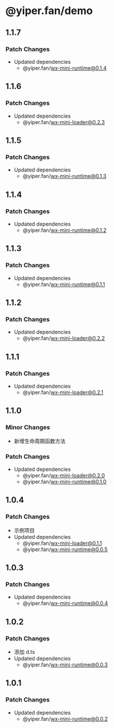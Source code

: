 # @yiper.fan/demo

## 1.1.7

### Patch Changes

- Updated dependencies
  - @yiper.fan/wx-mini-runtime@0.1.4

## 1.1.6

### Patch Changes

- Updated dependencies
  - @yiper.fan/wx-mini-loader@0.2.3

## 1.1.5

### Patch Changes

- Updated dependencies
  - @yiper.fan/wx-mini-runtime@0.1.3

## 1.1.4

### Patch Changes

- Updated dependencies
  - @yiper.fan/wx-mini-runtime@0.1.2

## 1.1.3

### Patch Changes

- Updated dependencies
  - @yiper.fan/wx-mini-runtime@0.1.1

## 1.1.2

### Patch Changes

- Updated dependencies
  - @yiper.fan/wx-mini-loader@0.2.2

## 1.1.1

### Patch Changes

- Updated dependencies
  - @yiper.fan/wx-mini-loader@0.2.1

## 1.1.0

### Minor Changes

- 新增生命周期函数方法

### Patch Changes

- Updated dependencies
  - @yiper.fan/wx-mini-loader@0.2.0
  - @yiper.fan/wx-mini-runtime@0.1.0

## 1.0.4

### Patch Changes

- 示例项目
- Updated dependencies
  - @yiper.fan/wx-mini-loader@0.1.1
  - @yiper.fan/wx-mini-runtime@0.0.5

## 1.0.3

### Patch Changes

- Updated dependencies
  - @yiper.fan/wx-mini-runtime@0.0.4

## 1.0.2

### Patch Changes

- 添加 d.ts
- Updated dependencies
  - @yiper.fan/wx-mini-runtime@0.0.3

## 1.0.1

### Patch Changes

- Updated dependencies
  - @yiper.fan/wx-mini-runtime@0.0.2
